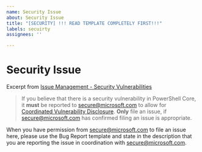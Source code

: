 ```yaml
---
name: Security Issue
about: Security Issue
title: "[SECURITY] !!! READ TEMPLATE COMPLETELY FIRST!!!"
labels: secuirty
assignees: ''

---
```


# Security Issue

Excerpt from [Issue Management - Security Vulnerabilities](https://github.com/PowerShell/PowerShell/blob/master/docs/maintainers/issue-management.md#security-vulnerabilities)

> If you believe that there is a security vulnerability in PowerShell Core,
it **must** be reported to [secure@microsoft.com](https://technet.microsoft.com/security/ff852094.aspx)
to allow for [Coordinated Vulnerability Disclosure](https://technet.microsoft.com/security/dn467923).
**Only** file an issue, if secure@microsoft.com has confirmed filing an issue is appropriate.

When you have permission from secure@microsoft.com to file an issue here,
please use the Bug Report template and state in the description that you are reporting the issue in coordination with secure@microsoft.com.
